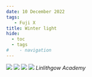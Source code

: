 ```yaml
---
date: 10 December 2022
tags:
   - Fuji X
title: Winter light
hide:
  - toc
  - tags
#    - navigation
---
```


![](/img/DSF0568_Panorama.jpg)
![](/img/DSF0587_Panorama.jpg)
![](/img/DSF0593_Panorama.jpg)
![](/img/DSF0594.jpg)
*Linlithgow Academy*
